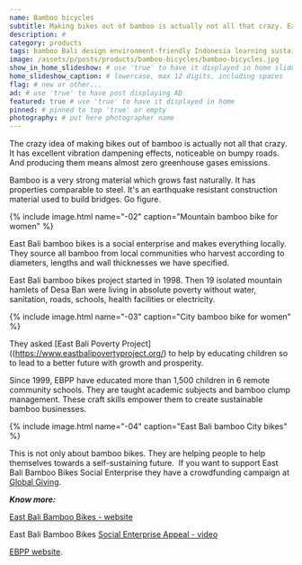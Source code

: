 ```yaml
---
name: Bamboo bicycles
subtitle: Making bikes out of bamboo is actually not all that crazy. East Bali bamboo bikes manufacture them locally.
description: #
category: products
tags: bamboo Bali design environment-friendly Indonesia learning sustainable-construction
image: /assets/p/posts/products/bamboo-bicycles/bamboo-bicycles.jpg
show_in_home_slideshow: # use 'true' to have it displayed in home slideshow
home_slideshow_caption: # lowercase, max 12 digits, including spaces
flag: # new or other...
ad: # use 'true' to have post displaying AD
featured: true # use 'true' to have it displayed in home
pinned: # pinned to top 'true' or empty
photography: # put here photographer name
---
```


The crazy idea of making bikes out of bamboo is actually not all that crazy. It has excellent vibration dampening effects, noticeable on bumpy roads. And producing them means almost zero greenhouse gases emissions.

Bamboo is a very strong material which grows fast naturally. It has properties comparable to steel. It's an earthquake resistant construction material used to build bridges. Go figure.

{% include image.html name="-02" caption="Mountain bamboo bike for women" %}

East Bali bamboo bikes is a social enterprise and makes everything locally. They source all bamboo from local communities who harvest according to diameters, lengths and wall thicknesses we have specified.

East Bali bamboo bikes project started in 1998.  Then 19 isolated mountain hamlets of Desa Ban were living in absolute poverty without water, sanitation, roads, schools, health facilities or electricity.

{% include image.html name="-03" caption="City bamboo bike for women" %}

They asked [East Bali Poverty Project]((https://www.eastbalipovertyproject.org/) to help by educating  children so to lead to a better future with growth and prosperity.

Since 1999, EBPP have educated more than 1,500 children in 6 remote community schools. They are taught academic subjects and bamboo clump management. These craft skills empower them to create sustainable bamboo businesses.

{% include image.html name="-04" caption="East Bali bamboo City bikes" %}

This is not only about bamboo bikes. They are helping people to help themselves towards a self-sustaining future.
​
If you want to support East Bali Bamboo Bikes Social Enterprise they have a crowdfunding campaign at [Global Giving](https://www.globalgiving.org/projects/bamboo-business-for-3000-east-bali-families/).

**_Know more:_**

[East Bali Bamboo Bikes - website](https://www.eastbalibamboobikes.com/)

East Bali Bamboo Bikes [Social Enterprise Appeal - video](https://youtu.be/CbVUxduGZ3c)

[EBPP website](https://www.eastbalipovertyproject.org/).
